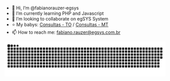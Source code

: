 

- :wave: Hi, I’m @fabianorauzer-egsys
- 🌱 I’m currently learning PHP and Javascript
- :revolving_hearts: I’m looking to collaborate on egSYS System
- :star: My babys: [Consultas - TO](https://github.com/egsys-dev/syspm-webservice-consultas-to) / [Consultas - MT](https://github.com/egsys-dev/syspm-webservice-consultas-mt)
- 📫 How to reach me: fabiano.rauzer@egsys.com.br


</div>
 
  ![Snake animation](https://github.com/fabianorauzer-egsys/fabianorauzer-egsys/blob/output/github-contribution-grid-snake.svg)
 
</div>
 
